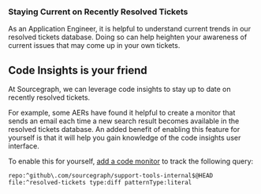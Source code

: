 ### Staying Current on Recently Resolved Tickets

As an Application Engineer, it is helpful to understand current trends in our resolved tickets database. Doing so can help heighten your awareness of current issues that may come up in your own tickets. 

## Code Insights is your friend

At Sourcegraph, we can leverage code insights to stay up to date on recently resolved tickets.

For example, some AERs have found it helpful to create a monitor that sends an email each time a new search result becomes available in the resolved tickets database. An added benefit of enabling this feature for yourself is that it will help you gain knowledge of the code insights user interface. 

To enable this for yourself, [add a code monitor](https://docs.sourcegraph.com/code_monitoring/quickstart) to track the following query: 

`repo:^github\.com/sourcegraph/support-tools-internal$@HEAD file:^resolved-tickets type:diff patternType:literal`



